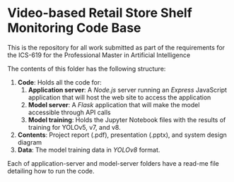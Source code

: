 # Video-based Retail Store Shelf Monitoring Code Base
This is the repository for all work submitted as part of the requirements for the ICS-619 for the Professional Master in Artificial Intelligence

The contents of this folder has the following structure:
1. **Code**: Holds all the code for:
   1. **Application server**: A _Node.js_ server running an _Express_ JavaScript application that will host the web site to access the application
   2. **Model server**: A _Flask_ application that will make the model accessible through API calls 
   3. **Model training**: Holds the Jupyter Notebook files with the results of training for YOLOv5, v7, and v8.
2. **Contents**: Project report (.pdf), presentation (.pptx), and system design diagram
3. **Data**: The model training data in _YOLOv8_ format.

Each of application-server and model-server folders have a read-me file detailing how to run the code.
